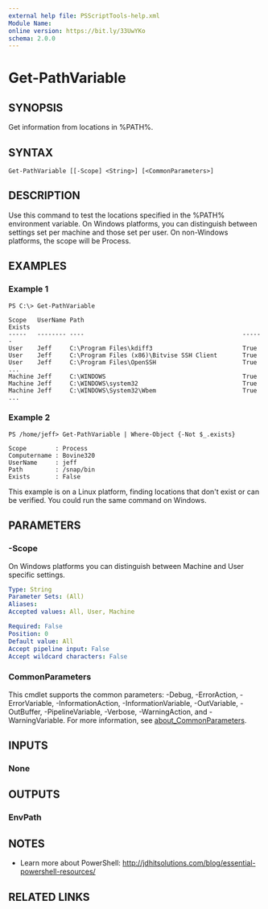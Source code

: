 ```yaml
---
external help file: PSScriptTools-help.xml
Module Name:
online version: https://bit.ly/33UwYKo
schema: 2.0.0
---
```


# Get-PathVariable

## SYNOPSIS
Get information from locations in %PATH%.

## SYNTAX

```
Get-PathVariable [[-Scope] <String>] [<CommonParameters>]
```

## DESCRIPTION
Use this command to test the locations specified in the %PATH% environment variable.
On Windows platforms, you can distinguish between settings set per machine and those set per user.
On non-Windows platforms, the scope will be Process.

## EXAMPLES

### Example 1
```
PS C:\> Get-PathVariable

Scope   UserName Path                                            Exists
-----   -------- ----                                            ------
User    Jeff     C:\Program Files\kdiff3                         True
User    Jeff     C:\Program Files (x86)\Bitvise SSH Client       True
User    Jeff     C:\Program Files\OpenSSH                        True
...
Machine Jeff     C:\WINDOWS                                      True
Machine Jeff     C:\WINDOWS\system32                             True
Machine Jeff     C:\WINDOWS\System32\Wbem                        True
...
```

### Example 2
```
PS /home/jeff> Get-PathVariable | Where-Object {-Not $_.exists}

Scope        : Process
Computername : Bovine320
UserName     : jeff
Path         : /snap/bin
Exists       : False
```

This example is on a Linux platform, finding locations that don't exist or can be verified.
You could run the same command on Windows.

## PARAMETERS

### -Scope
On Windows platforms you can distinguish between Machine and User specific settings.

```yaml
Type: String
Parameter Sets: (All)
Aliases:
Accepted values: All, User, Machine

Required: False
Position: 0
Default value: All
Accept pipeline input: False
Accept wildcard characters: False
```

### CommonParameters
This cmdlet supports the common parameters: -Debug, -ErrorAction, -ErrorVariable, -InformationAction, -InformationVariable, -OutVariable, -OutBuffer, -PipelineVariable, -Verbose, -WarningAction, and -WarningVariable. For more information, see [about_CommonParameters](http://go.microsoft.com/fwlink/?LinkID=113216).

## INPUTS

### None
## OUTPUTS

### EnvPath
## NOTES
* Learn more about PowerShell: http://jdhitsolutions.com/blog/essential-powershell-resources/

## RELATED LINKS
